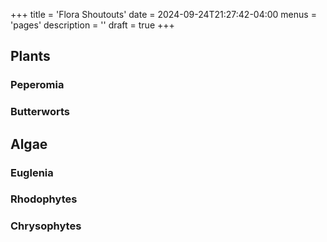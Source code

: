+++
title = 'Flora Shoutouts'
date = 2024-09-24T21:27:42-04:00
menus = 'pages'
description = ''
draft = true
+++

## Plants

### Peperomia

### Butterworts

## Algae

### Euglenia

### Rhodophytes

### Chrysophytes
